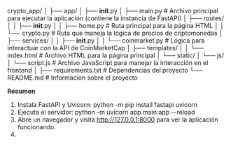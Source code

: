 crypto_app/
│
├── app/
│   ├── __init__.py
│   ├── main.py                # Archivo principal para ejecutar la aplicación (contiene la instancia de FastAPI)
│   ├── routes/
│   │   ├── __init__.py
│   │   ├── home.py            # Ruta principal para la página HTML
│   │   └── crypto.py          # Ruta que maneja la lógica de precios de criptomonedas
│   ├── services/
│   │   ├── __init__.py
│   │   └── coinmarket.py      # Lógica para interactuar con la API de CoinMarketCap
│   ├── templates/
│   │   └── index.html         # Archivo HTML para la página principal
│   └── static/
│       └── js/
│           └── script.js      # Archivo JavaScript para manejar la interacción en el frontend
│
├── requirements.txt           # Dependencias del proyecto
└── README.md                  # Información sobre el proyecto


**Resumen**
1. Instala FastAPI y Uvicorn:
    python -m pip install fastapi uvicorn
2. Ejecuta el servidor:
    python -m uvicorn app.main:app --reload
3. Abre un navegador y visita http://127.0.0.1:8000 para ver la aplicación funcionando.
4. 
